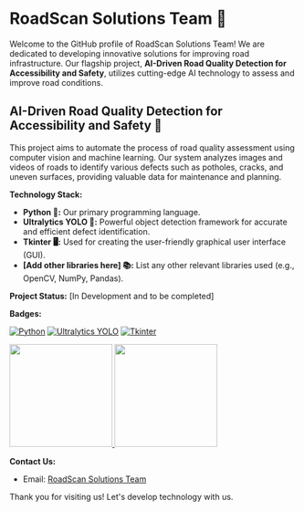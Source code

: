 # RoadScan Solutions Team 🤝

Welcome to the GitHub profile of RoadScan Solutions Team! We are dedicated to developing innovative solutions for improving road infrastructure. Our flagship project, **AI-Driven Road Quality Detection for Accessibility and Safety**, utilizes cutting-edge AI technology to assess and improve road conditions.

## AI-Driven Road Quality Detection for Accessibility and Safety 🚧

This project aims to automate the process of road quality assessment using computer vision and machine learning.  Our system analyzes images and videos of roads to identify various defects such as potholes, cracks, and uneven surfaces, providing valuable data for maintenance and planning.


**Technology Stack:**

* **Python 🐍:** Our primary programming language.
* **Ultralytics YOLO 🚀:**  Powerful object detection framework for accurate and efficient defect identification.
* **Tkinter 🖥️:**  Used for creating the user-friendly graphical user interface (GUI).
* **[Add other libraries here] 📚:**  List any other relevant libraries used (e.g., OpenCV, NumPy, Pandas).


**Project Status:**  [In Development and to be completed]


**Badges:**

[![Python](https://img.shields.io/badge/python-3670A0?style=for-the-badge&logo=python&logoColor=ffdd54)](https://www.python.org/)
[![Ultralytics YOLO](https://img.shields.io/badge/Ultralytics%20YOLO-black?style=for-the-badge&logo=data:image/png;base64,iVBORw0KGgoAAAANSUhEUgAAAAEAAAABCAYAAAAfFcSJAAAADUlEQVR42mNk+M/QDwADhgGAWjR0wAAAAABJRU5ErkJggg==)](https://github.com/ultralytics/yolov5)
[![Tkinter](https://img.shields.io/badge/tkinter-blue?style=for-the-badge&logo=python&logoColor=white)](https://docs.python.org/3/library/tk.html)

<p align="left">
<a href="https://github.com/RoadScanSolutionsTeam">
  <img height="180em" src="https://github-readme-stats-eight-theta.vercel.app/api?username=RoadScanSolutionsTeam&show_icons=true&theme=algolia&include_all_commits=true&count_private=true"/>
  <img height="180em" src="https://github-readme-stats-eight-theta.vercel.app/api/top-langs/?username=RoadScanSolutionsTeam&layout=compact&langs_count=8&theme=algolia"/>
</a>
</p>

**Contact Us:**  
- Email: [RoadScan Solutions Team](mailto:roadscansolution.team8@gmail.com)

Thank you for visiting us! Let's develop technology with us.
